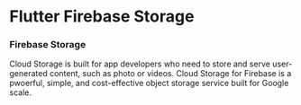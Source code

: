 # Flutter Firebase Storage
### Firebase Storage
Cloud Storage is built for app developers who need to store and serve user-generated content, such 
as photo or videos. Cloud Storage for Firebase is a pwoerful, simple, and cost-effective object 
storage service built for Google scale.
